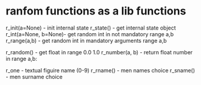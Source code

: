 # ranfom functions as a lib functions

r_init(a=None)       - init internal state
r_state()           - get internal state object
r_int(a=None, b=None)- get random int in not mandatory range a,b
r_range(a,b)        - get random int in mandatory arguments range a,b

r_random()          - get float in range 0.0 1.0
r_number(a, b)      - return float number in range a,b:

r_one    - textual figuire name (0-9)
r_rname()  - men names choice
r_sname()  - men surname choice

